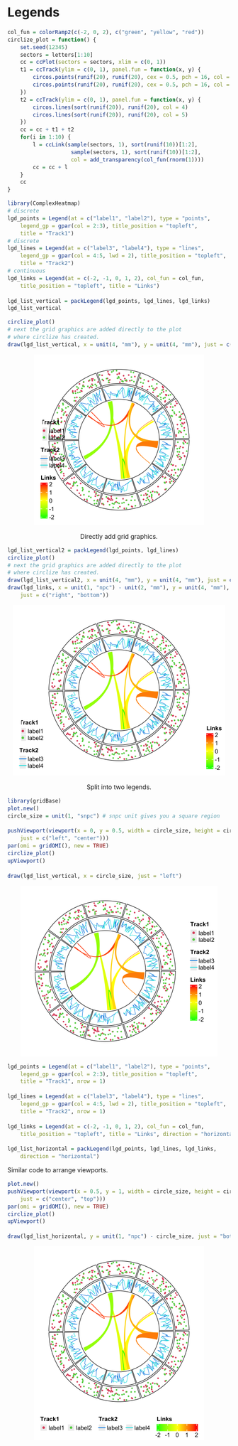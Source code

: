 # Legends

```r
col_fun = colorRamp2(c(-2, 0, 2), c("green", "yellow", "red"))
circlize_plot = function() {
    set.seed(12345)
    sectors = letters[1:10]
    cc = ccPlot(sectors = sectors, xlim = c(0, 1))
    t1 = ccTrack(ylim = c(0, 1), panel.fun = function(x, y) {
        circos.points(runif(20), runif(20), cex = 0.5, pch = 16, col = 2)
        circos.points(runif(20), runif(20), cex = 0.5, pch = 16, col = 3)
    })
    t2 = ccTrack(ylim = c(0, 1), panel.fun = function(x, y) {
        circos.lines(sort(runif(20)), runif(20), col = 4)
        circos.lines(sort(runif(20)), runif(20), col = 5)
    })
    cc = cc + t1 + t2
    for(i in 1:10) {
        l = ccLink(sample(sectors, 1), sort(runif(10))[1:2], 
                    sample(sectors, 1), sort(runif(10))[1:2],
                    col = add_transparency(col_fun(rnorm(1))))
        cc = cc + l
    }
    cc
}
```

```r
library(ComplexHeatmap)
# discrete
lgd_points = Legend(at = c("label1", "label2"), type = "points", 
    legend_gp = gpar(col = 2:3), title_position = "topleft", 
    title = "Track1")
# discrete
lgd_lines = Legend(at = c("label3", "label4"), type = "lines", 
    legend_gp = gpar(col = 4:5, lwd = 2), title_position = "topleft", 
    title = "Track2")
# continuous
lgd_links = Legend(at = c(-2, -1, 0, 1, 2), col_fun = col_fun, 
    title_position = "topleft", title = "Links")

lgd_list_vertical = packLegend(lgd_points, lgd_lines, lgd_links)
lgd_list_vertical
```

```r
circlize_plot()
# next the grid graphics are added directly to the plot
# where circlize has created.
draw(lgd_list_vertical, x = unit(4, "mm"), y = unit(4, "mm"), just = c("left", "bottom"))
```

<div class="figure" style="text-align: center">
<img src="../04-legends_files/figure-html/directly-add-1.png" alt="Directly add grid graphics." width="384" />
<p class="caption">Directly add grid graphics.</p>
</div>

```r
lgd_list_vertical2 = packLegend(lgd_points, lgd_lines)
circlize_plot()
# next the grid graphics are added directly to the plot
# where circlize has created.
draw(lgd_list_vertical2, x = unit(4, "mm"), y = unit(4, "mm"), just = c("left", "bottom"))
draw(lgd_links, x = unit(1, "npc") - unit(2, "mm"), y = unit(4, "mm"), 
    just = c("right", "bottom"))
```

<div class="figure" style="text-align: center">
<img src="../04-legends_files/figure-html/two-legends-1.png" alt="Split into two legends." width="480" />
<p class="caption">Split into two legends.</p>
</div>

```r
library(gridBase)
plot.new()
circle_size = unit(1, "snpc") # snpc unit gives you a square region

pushViewport(viewport(x = 0, y = 0.5, width = circle_size, height = circle_size,
    just = c("left", "center")))
par(omi = gridOMI(), new = TRUE)
circlize_plot()
upViewport()

draw(lgd_list_vertical, x = circle_size, just = "left")
```

<img src="../04-legends_files/figure-html/right-legend-1.png" width="446.150971128609" style="display: block; margin: auto;" />

```r
lgd_points = Legend(at = c("label1", "label2"), type = "points", 
    legend_gp = gpar(col = 2:3), title_position = "topleft", 
    title = "Track1", nrow = 1)

lgd_lines = Legend(at = c("label3", "label4"), type = "lines", 
    legend_gp = gpar(col = 4:5, lwd = 2), title_position = "topleft", 
    title = "Track2", nrow = 1)

lgd_links = Legend(at = c(-2, -1, 0, 1, 2), col_fun = col_fun, 
    title_position = "topleft", title = "Links", direction = "horizontal")

lgd_list_horizontal = packLegend(lgd_points, lgd_lines, lgd_links, 
    direction = "horizontal")
```

Similar code to arrange viewports.


```r
plot.new()
pushViewport(viewport(x = 0.5, y = 1, width = circle_size, height = circle_size,
    just = c("center", "top")))
par(omi = gridOMI(), new = TRUE)
circlize_plot()
upViewport()

draw(lgd_list_horizontal, y = unit(1, "npc") - circle_size, just = "bottom")
```

<img src="../04-legends_files/figure-html/bottom-legend-1.png" width="384" style="display: block; margin: auto;" />

